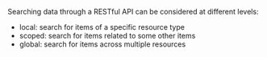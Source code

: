 Searching data through a RESTful API can be considered at different levels:
* local: search for items of a specific resource type
* scoped: search for items related to some other items
* global: search for items across multiple resources
